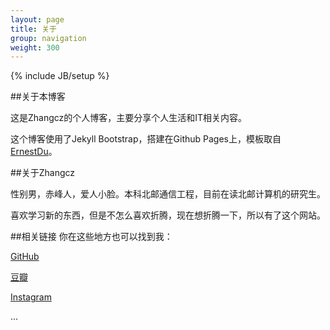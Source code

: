 ```yaml
---
layout: page
title: 关于 
group: navigation
weight: 300
---
```

{% include JB/setup %}

##关于本博客

这是Zhangcz的个人博客，主要分享个人生活和IT相关内容。

这个博客使用了Jekyll Bootstrap，搭建在Github Pages上，模板取自[ErnestDu][k]。

##关于Zhangcz

性别男，赤峰人，爱人小脸。本科北邮通信工程，目前在读北邮计算机的研究生。

喜欢学习新的东西，但是不怎么喜欢折腾，现在想折腾一下，所以有了这个网站。

##相关链接
你在这些地方也可以找到我：

[GitHub][gh]

[豆瓣][d]

[Instagram][i]

...

[gh]: https://github.com/zhangcz828
[d]: http://www.douban.com/people/90424688/
[i]: http://instagram.com/zhangcz828
[k]: http://www.duxin.info
